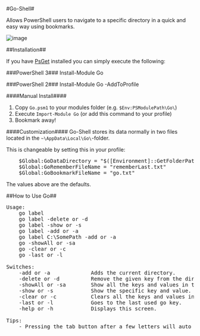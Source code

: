 #Go-Shell#

Allows PowerShell users to navigate to a specific directory in a quick and easy way using bookmarks.

![image](https://dl.dropboxusercontent.com/u/38619078/images/Go-Shell.gif)

##Installation##

If you have [PsGet](http://psget.net/) installed you can simply execute the following:

###PowerShell 3###
	Install-Module Go

###PowerShell 2###
	Install-Module Go -AddToProfile 

####Manual Install####

1. Copy `Go.psm1` to your modules folder (e.g. `$Env:PSModulePath\Go\`)
2. Execute `Import-Module Go` (or add this command to your profile)
3. Bookmark away!

####Customization####
Go-Shell stores its data normally in two files located in the `~\AppData\Local\Go\`-folder.

This is changeable by setting this in your profile:

<pre>
	$Global:GoDataDirectory = "$([Environment]::GetFolderPath('LocalApplicationData'))\Go\"
	$Global:GoRememberFileName = "rememberLast.txt"
	$Global:GoBookmarkFileName = "go.txt"
</pre>

The values above are the defaults.

##How to Use Go##

<pre>Usage:
    go label
    go label -delete or -d
    go label -show or -s
    go label -add or -a
    go label C:\SomePath -add or -a
    go -showAll or -sa
    go -clear or -c
    go -last or -l

Switches:
    -add or -a             Adds the current directory.
    -delete or -d          Remove the given key from the directory.
    -showAll or -sa        Show all the keys and values in the directory.
    -show or -s            Show the specific key and value.
    -clear or -c           Clears all the keys and values in the directory.
    -last or -l            Goes to the last used go key.
    -help or -h            Displays this screen.

Tips:
    - Pressing the tab button after a few letters will auto fill the rest of the bookmark keyword.</pre>
